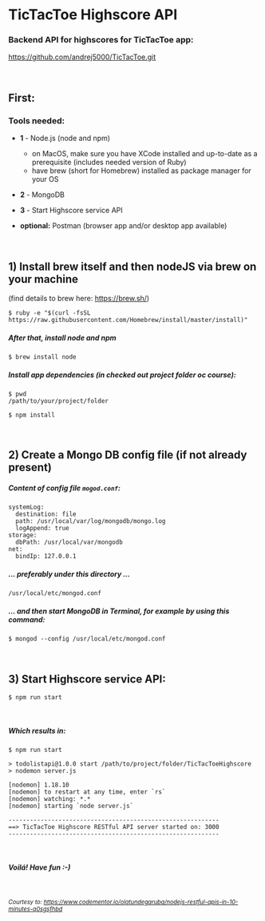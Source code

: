 
# TicTacToe Highscore API

### Backend API for highscores for TicTacToe app:

https://github.com/andrej5000/TicTacToe.git

<br />

## First:

### Tools needed:

- <b>1</b> - Node.js (node and npm)
  - on MacOS, make sure you have XCode installed and up-to-date as a prerequisite (includes needed version of Ruby) 
  - have brew (short for Homebrew) installed as package manager for your OS 
- <b>2</b> - MongoDB
- <b>3</b> - Start Highscore service API


- <b>optional:</b> Postman (browser app and/or desktop app available)

<br />

## 1) Install brew itself and then nodeJS via brew on your machine 
 (find details to brew here: https://brew.sh/)

```
$ ruby -e "$(curl -fsSL https://raw.githubusercontent.com/Homebrew/install/master/install)"
```


##### After that, install node and npm
```
$ brew install node
```

##### Install app dependencies (in checked out project folder oc course):
```
$ pwd
/path/to/your/project/folder

$ npm install
```

<br />

## 2) Create a Mongo DB config file (if not already present) 

##### Content of config file ```mogod.conf```:
```
systemLog:
  destination: file
  path: /usr/local/var/log/mongodb/mongo.log
  logAppend: true
storage:
  dbPath: /usr/local/var/mongodb
net:
  bindIp: 127.0.0.1
```

##### ... preferably under this directory ...
```
/usr/local/etc/mongod.conf
```


##### ... and then start MongoDB in Terminal, for example by using this command:
```
$ mongod --config /usr/local/etc/mongod.conf
```

<br />

## 3) Start Highscore service API:

```
$ npm run start
```

<br />

##### Which results in:
```
$ npm run start

> todolistapi@1.0.0 start /path/to/project/folder/TicTacToeHighscore
> nodemon server.js

[nodemon] 1.18.10
[nodemon] to restart at any time, enter `rs`
[nodemon] watching: *.*
[nodemon] starting `node server.js`

----------------------------------------------------------- 
==> TicTacToe Highscore RESTful API server started on: 3000
----------------------------------------------------------- 
```

<br />

##### Voilá! Have fun :-)

 <br />

<i><small>Courtesy to: https://www.codementor.io/olatundegaruba/nodejs-restful-apis-in-10-minutes-q0sgsfhbd</small></i>

<br /><br /><br /><br />
